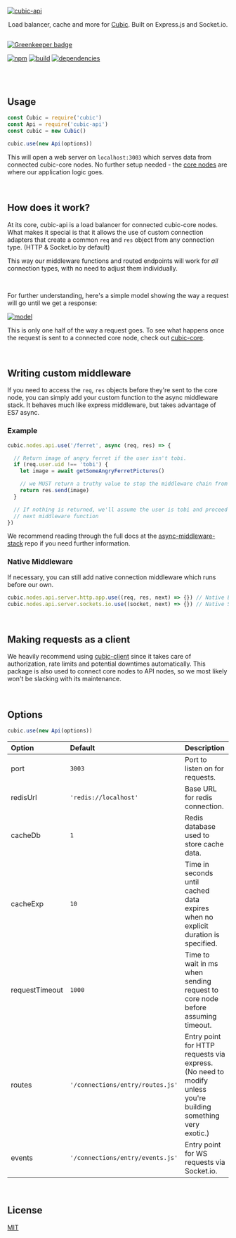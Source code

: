 
[![cubic-api](https://i.imgur.com/wWHFif0.png)](https://github.com/nexus-devs/cubic-api)

<p align='center'>Load balancer, cache and more for <a href='https://github.com/nexus-devs/cubic'>Cubic</a>. Built on Express.js and Socket.io.</p>

##

[![Greenkeeper badge](https://badges.greenkeeper.io/cubic-js/cubic-api.svg)](https://greenkeeper.io/)

[![npm](https://img.shields.io/npm/v/cubic-api.svg)](https://npmjs.org/cubic-api)
[![build](https://ci.nexus-stats.com/api/badges/cubic-js/cubic-api/status.svg)](https://ci.nexus-stats.com/cubic-js/cubic-api)
[![dependencies](https://david-dm.org/cubic-js/cubic-api.svg)](https://david-dm.org/cubic-js/cubic-api)


<br>
<br>


## Usage
```js
const Cubic = require('cubic')
const Api = require('cubic-api')
const cubic = new Cubic()

cubic.use(new Api(options))
```
This will open a web server on `localhost:3003` which serves data from connected
cubic-core nodes. No further setup needed - the [core nodes](https://github.com/nexus-devs/cubic-core) are where our application logic goes.

<br>


## How does it work?
At its core, cubic-api is a load balancer for connected cubic-core nodes.
What makes it special is that it allows the use of custom connection adapters
that create a common `req` and `res` object from any connection type. (HTTP &
Socket.io by default)

This way our middleware functions and routed endpoints will work for *all*
connection types, with no need to adjust them individually.

<br>

For further understanding, here's a simple model showing the way a request
will go until we get a response:

[![model](https://i.imgur.com/H4sBsUL.png)](https://i.imgur.com/H4sBsUL.png)

This is only one half of the way a request goes. To see what happens once the request
is sent to a connected core node, check out [cubic-core](https://github.com/nexus-devs/cubic-core).

<br>

## Writing custom middleware
If you need to access the `req`, `res` objects before they're sent to the
core node, you can simply add your custom function to the async middleware
stack. It behaves much like express middleware, but takes advantage of ES7
async.

### Example
```js
cubic.nodes.api.use('/ferret', async (req, res) => {

  // Return image of angry ferret if the user isn't tobi.
  if (req.user.uid !== 'tobi') {
    let image = await getSomeAngryFerretPictures()

    // we MUST return a truthy value to stop the middleware chain from executing
    return res.send(image)
  }

  // If nothing is returned, we'll assume the user is tobi and proceed with the
  // next middleware function
})
```
We recommend reading through the full docs at the [async-middleware-stack](https://github.com/Kaptard/async-middleware-stack)
repo if you need further information.

### Native Middleware
If necessary, you can still add native connection middleware which runs before
our own.
```js
cubic.nodes.api.server.http.app.use((req, res, next) => {}) // Native Express Middleware
cubic.nodes.api.server.sockets.io.use((socket, next) => {}) // Native Socket.io Middleware
```

<br>

## Making requests as a client
We heavily recommend using [cubic-client](https://github.com/nexus-devs/cubic-client)
since it takes care of authorization, rate limits and potential downtimes automatically.
This package is also used to connect core nodes to API nodes, so we most likely
won't be slacking with its maintenance.

<br>

## Options

```js
cubic.use(new Api(options))
```

| Option        | Default       | Description   |
|:------------- |:------------- |:------------- |
| port   | `3003`   | Port to listen on for requests. |
| redisUrl | `'redis://localhost'` | Base URL for redis connection. |
| cacheDb | `1` | Redis database used to store cache data. |
| cacheExp | `10` | Time in seconds until cached data expires when no explicit duration is specified. |
| requestTimeout | `1000` | Time to wait in ms when sending request to core node before assuming timeout. |
| routes | `'/connections/entry/routes.js'` | Entry point for HTTP requests via express. (No need to modify unless you're building something very exotic.) |
| events | `'/connections/entry/events.js'` | Entry point for WS requests via Socket.io. |

<br>

## License
[MIT](/LICENSE.md)
